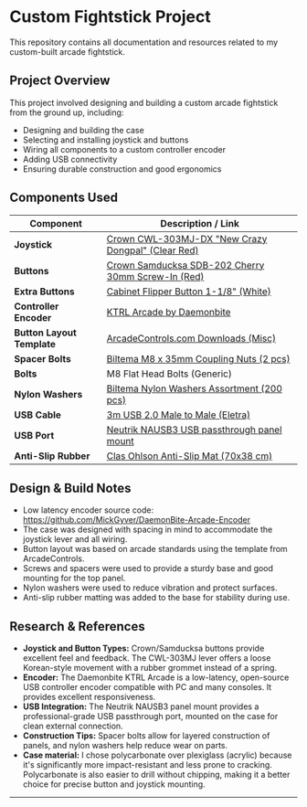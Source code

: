 # Custom Fightstick Project

This repository contains all documentation and resources related to my custom-built arcade fightstick.

## Project Overview

This project involved designing and building a custom arcade fightstick from the ground up, including:

- Designing and building the case
- Selecting and installing joystick and buttons
- Wiring all components to a custom controller encoder
- Adding USB connectivity
- Ensuring durable construction and good ergonomics

## Components Used

| Component              | Description / Link |
|------------------------|--------------------|
| **Joystick**           | [Crown CWL-303MJ-DX "New Crazy Dongpal" (Clear Red)](https://paradisearcadeshop.com/collections/joysticks/products/crown-cwl-303mj-dx-new-crazy-dongpal-lever-clear-red) |
| **Buttons**            | [Crown Samducksa SDB-202 Cherry 30mm Screw-In (Red)](https://paradisearcadeshop.com/products/crown-samducksa-sdb-202-cherry-30-mm-screw-in-button-red) |
| **Extra Buttons**      | [Cabinet Flipper Button 1-1/8" (White)](https://paradisearcadeshop.com/products/cabinet-flipper-button-1-18-white) |
| **Controller Encoder** | [KTRL Arcade by Daemonbite](https://www.daemonbite.com/product/ktrl-arcade/) |
| **Button Layout Template** | [ArcadeControls.com Downloads (Misc)](https://arcadecontrols.com/arcade_downloads.shtml#Miscellaneous) |
| **Spacer Bolts**       | [Biltema M8 x 35mm Coupling Nuts (2 pcs)](https://www.biltema.no/bygg/festeelementer/muttere/skjotemutter-m8-x-35-mm-elforsinket-2-stk-2000061118) |
| **Bolts**              | M8 Flat Head Bolts (Generic) |
| **Nylon Washers**      | [Biltema Nylon Washers Assortment (200 pcs)](https://www.biltema.no/bil---mc/verkstedsutstyr/festeelementer/brikker/fiber--og-nylonskiver-200-stk-2000033227) |
| **USB Cable**          | [3m USB 2.0 Male to Male (Eletra)](https://www.power.no/mobil-og-foto/ladere-og-kabler/usb-ladekabel/eletra-usb-20-am-3m-kabel-svart/p-1251714/store) |
| **USB Port**           | [Neutrik NAUSB3 USB passthrough panel mount](https://www.neutrik.com/en/product/nausb3) |
| **Anti-Slip Rubber**   | [Clas Ohlson Anti-Slip Mat (70x38 cm)](https://www.clasohlson.com/no/Antisklimatte-70-x-38-cm/p/34-2786-1) |

## Design & Build Notes

- Low latency encoder source code: https://github.com/MickGyver/DaemonBite-Arcade-Encoder
- The case was designed with spacing in mind to accommodate the joystick lever and all wiring.
- Button layout was based on arcade standards using the template from ArcadeControls.
- Screws and spacers were used to provide a sturdy base and good mounting for the top panel.
- Nylon washers were used to reduce vibration and protect surfaces.
- Anti-slip rubber matting was added to the base for stability during use.

## Research & References

- **Joystick and Button Types:** Crown/Samducksa buttons provide excellent feel and feedback. The CWL-303MJ lever offers a loose Korean-style movement with a rubber grommet instead of a spring.
- **Encoder:** The Daemonbite KTRL Arcade is a low-latency, open-source USB controller encoder compatible with PC and many consoles. It provides excellent responsiveness.
- **USB Integration:** The Neutrik NAUSB3 panel mount provides a professional-grade USB passthrough port, mounted on the case for clean external connection.
- **Construction Tips:** Spacer bolts allow for layered construction of panels, and nylon washers help reduce wear on parts.
- **Case material:** I chose polycarbonate over plexiglass (acrylic) because it's significantly more impact-resistant and less prone to cracking. Polycarbonate is also easier to drill without chipping, making it a better choice for precise button and joystick mounting.

---

